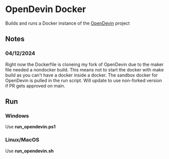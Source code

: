 # OpenDevin Docker

Builds and runs a Docker instance of the [OpenDevin](https://github.com/OpenDevin/OpenDevin) project

## Notes

### 04/12/2024
Right now the Dockerfile is cloneing my fork of OpenDevin due to the maker file needed a nondocker build. This means not to start the docker with make build as you can't have a docker inside a docker. The sandbox docker for OpenDevin is pulled in the run script. Will update to use non-forked version if PR gets approved on main.

## Run

### Windows
Use **run_opendevin.ps1**

### Linux/MacOS
Use **run_opendevin.sh**


